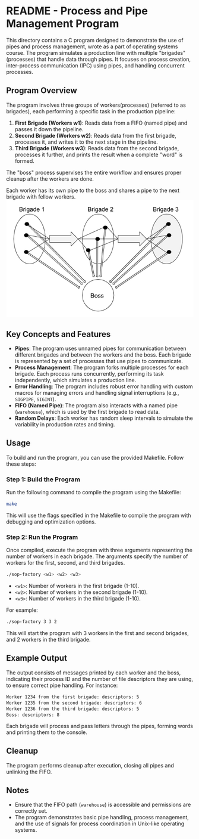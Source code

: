 
# README - Process and Pipe Management Program

This directory contains a C program designed to demonstrate the use of pipes and process management, wrote as a part of operating systems course. The program simulates a production line with multiple "brigades" (processes) that handle data through pipes. It focuses on process creation, inter-process communication (IPC) using pipes, and handling concurrent processes.

## Program Overview

The program involves three groups of workers(processes) (referred to as brigades), each performing a specific task in the production pipeline:

1. **First Brigade (Workers w1)**: Reads data from a FIFO (named pipe) and passes it down the pipeline.
2. **Second Brigade (Workers w2)**: Reads data from the first brigade, processes it, and writes it to the next stage in the pipeline.
3. **Third Brigade (Workers w3)**: Reads data from the second brigade, processes it further, and prints the result when a complete "word" is formed.

The "boss" process supervises the entire workflow and ensures proper cleanup after the workers are 
done.

Each worker has its own pipe to the boss and shares a pipe to the next brigade with fellow workers. 
<img src="PipeSchema.png" alt="Alt text"  />  

## Key Concepts and Features

- **Pipes**: The program uses unnamed pipes for communication between different brigades and between the workers and the boss. Each brigade is represented by a set of processes that use pipes to communicate.
- **Process Management**: The program forks multiple processes for each brigade. Each process runs concurrently, performing its task independently, which simulates a production line.
- **Error Handling**: The program includes robust error handling with custom macros for managing errors and handling signal interruptions (e.g., `SIGPIPE`, `SIGINT`).
- **FIFO (Named Pipe)**: The program also interacts with a named pipe (`warehouse`), which is used by the first brigade to read data.
- **Random Delays**: Each worker has random sleep intervals to simulate the variability in production rates and timing.

## Usage

To build and run the program, you can use the provided Makefile. Follow these steps:

### Step 1: Build the Program
Run the following command to compile the program using the Makefile:

```bash
make
```

This will use the flags specified in the Makefile to compile the program with debugging and optimization options.

### Step 2: Run the Program
Once compiled, execute the program with three arguments representing the number of workers in each brigade. The arguments specify the number of workers for the first, second, and third brigades.

```bash
./sop-factory <w1> <w2> <w3>
```

- `<w1>`: Number of workers in the first brigade (1-10).
- `<w2>`: Number of workers in the second brigade (1-10).
- `<w3>`: Number of workers in the third brigade (1-10).

For example:

```bash
./sop-factory 3 3 2
```

This will start the program with 3 workers in the first and second brigades, and 2 workers in the third brigade.

## Example Output

The output consists of messages printed by each worker and the boss, indicating their process ID and the number of file descriptors they are using, to ensure correct pipe handling. For instance:

```
Worker 1234 from the first brigade: descriptors: 5
Worker 1235 from the second brigade: descriptors: 6
Worker 1236 from the third brigade: descriptors: 5
Boss: descriptors: 8
```

Each brigade will process and pass letters through the pipes, forming words and printing them to the console.

## Cleanup

The program performs cleanup after execution, closing all pipes and unlinking the FIFO.

## Notes

- Ensure that the FIFO path (`warehouse`) is accessible and permissions are correctly set.
- The program demonstrates basic pipe handling, process management, and the use of signals for process coordination in Unix-like operating systems.
